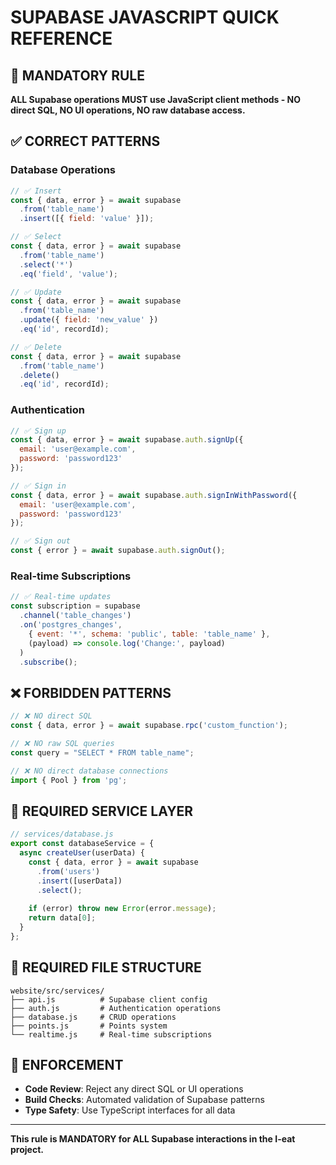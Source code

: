 # SUPABASE JAVASCRIPT QUICK REFERENCE

## **🚨 MANDATORY RULE**

**ALL Supabase operations MUST use JavaScript client methods - NO direct SQL, NO UI operations, NO raw database access.**

## **✅ CORRECT PATTERNS**

### **Database Operations**
```javascript
// ✅ Insert
const { data, error } = await supabase
  .from('table_name')
  .insert([{ field: 'value' }]);

// ✅ Select
const { data, error } = await supabase
  .from('table_name')
  .select('*')
  .eq('field', 'value');

// ✅ Update
const { data, error } = await supabase
  .from('table_name')
  .update({ field: 'new_value' })
  .eq('id', recordId);

// ✅ Delete
const { data, error } = await supabase
  .from('table_name')
  .delete()
  .eq('id', recordId);
```

### **Authentication**
```javascript
// ✅ Sign up
const { data, error } = await supabase.auth.signUp({
  email: 'user@example.com',
  password: 'password123'
});

// ✅ Sign in
const { data, error } = await supabase.auth.signInWithPassword({
  email: 'user@example.com',
  password: 'password123'
});

// ✅ Sign out
const { error } = await supabase.auth.signOut();
```

### **Real-time Subscriptions**
```javascript
// ✅ Real-time updates
const subscription = supabase
  .channel('table_changes')
  .on('postgres_changes', 
    { event: '*', schema: 'public', table: 'table_name' },
    (payload) => console.log('Change:', payload)
  )
  .subscribe();
```

## **❌ FORBIDDEN PATTERNS**

```javascript
// ❌ NO direct SQL
const { data, error } = await supabase.rpc('custom_function');

// ❌ NO raw SQL queries
const query = "SELECT * FROM table_name";

// ❌ NO direct database connections
import { Pool } from 'pg';
```

## **🔧 REQUIRED SERVICE LAYER**

```javascript
// services/database.js
export const databaseService = {
  async createUser(userData) {
    const { data, error } = await supabase
      .from('users')
      .insert([userData])
      .select();
    
    if (error) throw new Error(error.message);
    return data[0];
  }
};
```

## **📁 REQUIRED FILE STRUCTURE**

```
website/src/services/
├── api.js          # Supabase client config
├── auth.js         # Authentication operations
├── database.js     # CRUD operations
├── points.js       # Points system
└── realtime.js     # Real-time subscriptions
```

## **🎯 ENFORCEMENT**

- **Code Review**: Reject any direct SQL or UI operations
- **Build Checks**: Automated validation of Supabase patterns
- **Type Safety**: Use TypeScript interfaces for all data

---

**This rule is MANDATORY for ALL Supabase interactions in the I-eat project.**
